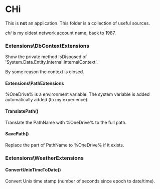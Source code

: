 # CHi

This is **not** an application. This folder is a collection
of useful sources.

*chi* is my oldest network account name, back to 1987.

### Extensions\DbContextExtensions

Show the private method IsDisposed of 
'System.Data.Entity.Internal.InternalContext'.

By some reason the context is closed. 

#### Extensions\PathExtensions

%OneDrive% is a environment variable. The system variable 
is added automatically added (to my experience).

#### TranslatePath()

Translate the PathName with %OneDrive% to the full path.

#### SavePath()

Replace the part of PathName to %OneDrive% if it exists.

### Extensions\WeatherExtensions

#### ConvertUnixTimeToDate()

Convert Unix time stamp (number of seconds since epoch 
to date/time).

